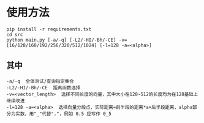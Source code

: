 # 使用方法

	pip install -r requirements.txt
	cd src
	python main.py [-a/-q] [-L2/-HI/-Bh/-CE] -v=[16/128/160/192/256/320/512/1024] [-l=128 -a=<alpha>]

## 其中
	-a/-q  全体测试/查询指定集合
	-L2/-HI/-Bh/-CE  距离函数选择
	-v=<vector_length>  选择不同长度的向量，其中大小在128~512的长度均为在128基础上继续改进
	-l=128 -a=<alpha>  选择向量分段点，实际距离=前半段的距离*a+后半段距离，alpha部分为实数，用"_"代替"."，例如 0.5 应写作 0_5
